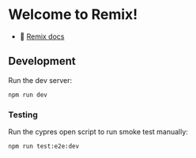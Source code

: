 # Welcome to Remix!

- 📖 [Remix docs](https://remix.run/docs)

## Development

Run the dev server:

```shellscript
npm run dev
```


### Testing

Run the cypres open script to run smoke test manually:

```shellscript
npm run test:e2e:dev
```
